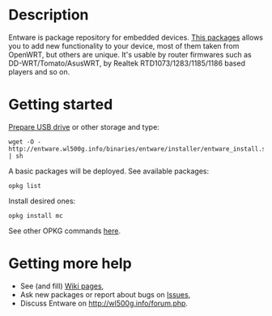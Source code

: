 # Description

Entware is package repository for embedded devices. [This packages](http://entware.wl500g.info/binaries/entware/Packages.html) allows you to add new functionality to your device, most of them taken from OpenWRT, but others are unique. It's usable by router firmwares such as DD-WRT/Tomato/AsusWRT, by Realtek RTD1073/1283/1185/1186 based players and so on. 

# Getting started

[Prepare USB drive](https://github.com/Entware/entware/wiki/USB-Storage-setup) or other storage and type:
```
wget -O - http://entware.wl500g.info/binaries/entware/installer/entware_install.sh | sh
```
A basic packages will be deployed. See available packages:
```
opkg list
```
Install desired ones:
```
opkg install mc 
```
See other OPKG commands [here](http://wiki.openwrt.org/doc/techref/opkg).

# Getting more help

* See (and fill) [Wiki pages](https://github.com/Entware/entware/wiki/_pages),
* Ask new packages or report about bugs on [Issues](https://github.com/Entware/entware/issues),
* Discuss Entware on http://wl500g.info/forum.php.
